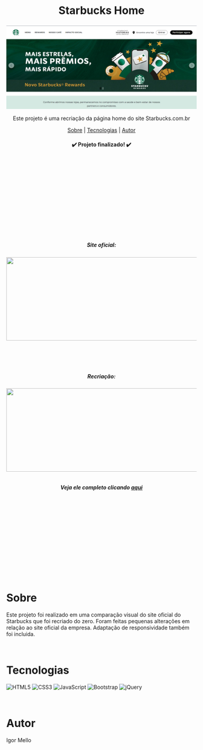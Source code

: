 <h1 align="center">Starbucks Home</h1>
</h2>


<h3 align="center">
  <img src="/img-readme/starbucks-home.png" style="width: 600px; height: 220px; align-items: center; justify-content: center; margin: auto; display: block;">
</h3>

<p align="center">Este projeto é uma recriação da página home do site Starbucks.com.br</p>

<p align="center">
        <a href="#sobre">Sobre</a> |
        <a href="#tecnologias">Tecnologias</a> |
        <a href="#autor">Autor</a> 
</p>

<h4 align="center">✔️ Projeto finalizado! ✔️</h4><br><br><br><br><br><br><br><br><br><br><br><br>

<h5 align="center">Site oficial:</h5>
<h6 align="center">
     <img src="/img-readme/Animação-original.gif" style="width: 600px; height: 220px; align-items: center; justify-content: center; margin: auto; display: block;">
</h6><br><br>

<h5 align="center">Recriação:</h5>
<h6 align="center">
     <img src="/img-readme/Animação.gif" style="width: 600px; height: 220px; align-items: center; justify-content: center; margin: auto; display: block;">
</h6>
<h5 align="center">Veja ele completo clicando <a target="_blank" href="https://recreate-starbucks.netlify.app/">aqui</a></h5><br><br><br><br><br><br><br><br><br><br><br><br>

    

# Sobre
<p>Este projeto foi realizado em uma comparação visual do site oficial do Starbucks que foi recriado do zero. Foram feitas pequenas alterações em relação ao site oficial da empresa. Adaptação de responsividade também foi incluida.</p><br>

# Tecnologias
  ![HTML5](https://img.shields.io/badge/html5-%23E34F26.svg?style=for-the-badge&logo=html5&logoColor=white)
  ![CSS3](https://img.shields.io/badge/css3-%231572B6.svg?style=for-the-badge&logo=css3&logoColor=white)
  ![JavaScript](https://img.shields.io/badge/javascript-%23323330.svg?style=for-the-badge&logo=javascript&logoColor=%23F7DF1E)
  ![Bootstrap](https://img.shields.io/badge/bootstrap-%23563D7C.svg?style=for-the-badge&logo=bootstrap&logoColor=white)
  ![jQuery](https://img.shields.io/badge/jquery-%230769AD.svg?style=for-the-badge&logo=jquery&logoColor=white)
  
<br>

# Autor
<p>Igor Mello</p>


